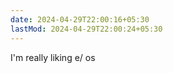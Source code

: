 ```yaml
---
date: 2024-04-29T22:00:16+05:30
lastMod: 2024-04-29T22:00:24+05:30
---
```


I'm really liking e/ os
